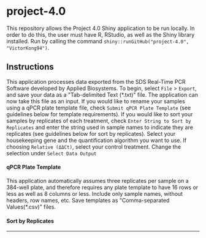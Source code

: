# project-4.0
This repository allows the Project 4.0 Shiny application to be run locally. In
order to do this, the user must have R, RStudio, as well as the Shiny library
installed. Run by calling the command
`shiny::runGitHub("project-4.0", "VictorKong94")`.

## Instructions
This application processes data exported from the SDS Real-Time PCR Software
developed by Applied Biosystems. To begin, select `File` > `Export`, and save
your data as a "Tab-delimited Text (*.txt)" file. The application can now take
this file as an input. If you would like to rename your samples using a qPCR
plate template file, check `Submit qPCR Plate Template` (see guidelines below
for template requirements). If you would like to sort your samples by replicates
of each treatment, check `Enter String to Sort by Replicates` and enter the
string used in sample names to indicate they are replicates (see guidelines
below for sort by replicates). Select your housekeeping gene and the
quantification algorithm you want to use. If choosing `Relative (ΔΔCt)`, select
your control treatment. Change the selection under `Select Data Output`

#### qPCR Plate Template
This application automatically assumes three replicates per sample on a 384-well
plate, and therefore requires any plate template to have 16 rows or less as well
as 8 columns or less. Include only sample names, without headers, row names,
etc. Save templates as "Comma-separated Values(*.csv)" files.

#### Sort by Replicates

--------------------------------------------------------------------------------
